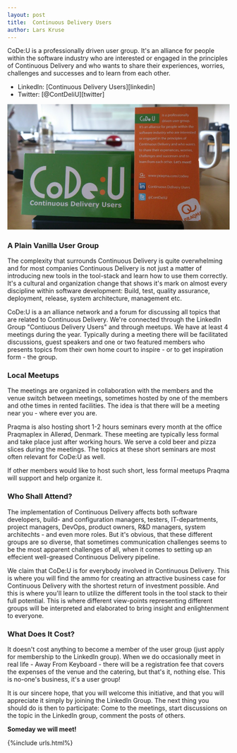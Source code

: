 ```yaml
---
layout: post
title:  Continuous Delivery Users
author: Lars Kruse
---
```


CoDe:U  is a professionally driven user group. It's an alliance for people within the software industry who are interested or engaged in the principles of Continuous Delivery and who wants to share their experiences, worries, challenges and successes and to learn from each other.

* LinkedIn: [Continuous Delivery Users][linkedin]
* Twitter: [@ContDeliU][twitter]

<div class="stdcenter"><img src="/images/codeu-biz.jpg"/></div>

### A Plain Vanilla User Group
The complexity that surrounds Continuous Delivery is quite overwhelming and for most companies Continuous Delivery is not just a matter of introducing new tools in the tool-stack and learn how to use them correctly. It's a cultural and organization change that shows it's mark on almost  every discipline within software development: Build, test, quality assurance, deployment, release, system architecture, management etc.

CoDe:U  is a an alliance network and a forum for discussing all topics that are related to Continuous Delivery. We're connected through the LinkedIn Group "Contiuous Delivery Users" and through meetups. We have at least 4 meetings during the year. Typically during a meeting there will be facilitated discussions, guest speakers and one or two featured members who presents topics from their own home court to inspire - or to get inspiration form - the group. 

### Local Meetups
The meetings are organized in collaboration with the members and the venue switch between meetings, sometimes hosted by one of the members and othe times in rented facilities. The idea is that there will be a meeting near you - where ever you are.

Praqma is also hosting short 1-2 hours seminars every month at the office Praqmaplex in Allerød, Denmark. These meeting are typically less formal and take place just after working hours. We serve a cold beer and pizza slices during the meetings. The topics at these short seminars are most often relevant for CoDe:U as well.

If other members would like to host such short, less formal meetups Praqma will support and help organize it.  

### Who Shall Attend?
The implementation of Continuous Delivery affects both software developers, build- and configuration managers, testers, IT-departments, project managers, DevOps, product owners, R&D managers, system architechts - and even more roles. But it's obvious, that these different groups are so diverse, that sometimes communication challenges seems to be the most apparent challenges of all, when it comes to setting up an effecient well-greased Continuous Delivery pipeline.

We claim that CoDe:U is for everybody involved in Continuous Delivery. This is where you will find the ammo for creating an attractive business case for Continuous Delivery with the shortest return of investment possible.  And this is where you'll learn to utilize the different tools in the tool stack to their full potential. This is where different view-points representing different groups will be interpreted and elaborated to bring insight and enlightenment to everyone.

### What Does It Cost?
It doesn't cost anything to become a member of the user group (just apply for membership to the LinkedIn group). When we do occasionally meet in real life - Away From Keyboard - there will be a registration fee that covers the expenses of the venue and the catering, but that's it, nothing else. This is no-one's business, it's a user group! 

It is our sincere hope, that you will welcome this initiative, and that you will appreciate it simply by joining the LinkedIn Group. The next thing you should do is then to participate: Come to the meetings, start discussions on the topic in the LinkedIn group, comment the posts of others.

__Someday we will meet!__


{%include urls.html%} 